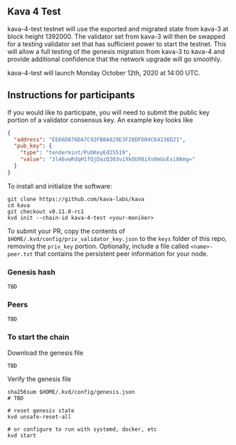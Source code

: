 ## Kava 4 Test

kava-4-test testnet will use the exported and migrated state from kava-3 at block height 1392000. The validator set from kava-3 will then be swapped for a testing validator set that has sufficient power to start the testnet. This will allow a full testing of the genesis migration from kava-3 to kava-4 and provide additional confidence that the network upgrade will go smoothly.

kava-4-test will launch Monday October 12th, 2020 at 14:00 UTC.

## Instructions for participants

If you would like to participate, you will need to submit the public key portion of a validator consensus key. An example key looks like

```json
{
  "address": "EE66D876DA7C92FB8A829E3F28DFD04C64236D21",
  "pub_key": {
    "type": "tendermint/PubKeyEd25519",
    "value": "3l46vwRdqH1fQjDazQ303viXkOU98iXs0mGoEsi0Amg="
  }
}
```

To install and initialize the software:

```
git clone https://github.com/kava-labs/kava
cd kava
git checkout v0.11.0-rc1
kvd init --chain-id kava-4-test <your-moniker>
```

To submit your PR, copy the contents of `$HOME/.kvd/config/priv_validator_key.json` to the `keys` folder of this repo, removing the `priv_key` portion. Optionally, include a file called `<name>-peer.txt` that contains the persistent peer information for your node.


### Genesis hash

```
TBD
```

### Peers

```
TBD
```

### To start the chain

Download the genesis file

```
TBD
```

Verify the genesis file

```
sha256sum $HOME/.kvd/config/genesis.json
# TBD
```

```
# reset genesis state
kvd unsafe-reset-all
```

```
# or configure to run with systemd, docker, etc
kvd start
```
